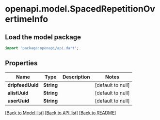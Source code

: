 # openapi.model.SpacedRepetitionOvertimeInfo

## Load the model package
```dart
import 'package:openapi/api.dart';
```

## Properties
Name | Type | Description | Notes
------------ | ------------- | ------------- | -------------
**dripfeedUuid** | **String** |  | [default to null]
**alistUuid** | **String** |  | [default to null]
**userUuid** | **String** |  | [default to null]

[[Back to Model list]](../README.md#documentation-for-models) [[Back to API list]](../README.md#documentation-for-api-endpoints) [[Back to README]](../README.md)


